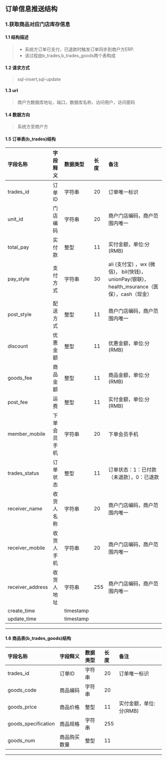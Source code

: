 ## 订单信息推送结构
### 1.获取商品对应门店库存信息
#### 1.1 结构描述
> * 系统方订单已支付，已退款时触发订单同步到商户方ERP.
> * 该过程由b_trades,b_trades_goods两个表构成
#### 1.2 请求方式
> sql-insert,sql-update
#### 1.3 url
> 商户方数据库地址，端口，数据库名称，访问用户，访问密码
#### 1.4 数据方向
> 系统方至商户方
#### 1.5 订单表(b_trades)结构
| 字段名称 | 字段释义 | 数据类型 | 长度 | 备注 | 
| :---         |     :---      |     :--- | :---      | :---      | 
| trades_id   | 订单ID     | 字符串    | 20    |订单唯一标识|
| unit_id   | 门店编码     | 字符串    | 20    |商户门店编码，商户范围内唯一|
| total_pay   | 实付款     | 整型    | 11    |实付金额，单位:分(RMB)|
| pay_style   | 支付方式     | 字符串    | 30    |ali (支付宝) ，wx (微信)， bil(快钱)， unionPay(银联)， health_insurance（医保），cash（现金）|
| post_style   | 配送方式     | 整型    | 11    |商户门店编码，商户范围内唯一|
| discount   | 优惠金额     | 整型    | 11    |优惠金额，单位:分(RMB)|
| goods_fee   | 商品金额     | 整型    | 11    |商品金额，单位:分(RMB)|
| post_fee   | 运费     | 整型    | 11    |实付金额，单位:分(RMB)|
| member_mobile   | 下单会员手机     | 字符串    | 20    |下单会员手机|
| trades_status   | 订单状态     | 整型    | 11    |订单状态：1：已付款（未退款），0：已退款|
| receiver_name   | 收货人名称     | 字符串    | 20    |商户门店编码，商户范围内唯一|
| receiver_mobile   | 收货人手机     | 字符串    | 20    |商户门店编码，商户范围内唯一|
| receiver_address   | 收货人地址     | 字符串    | 255    |商户门店编码，商户范围内唯一|
| create_time   |      | timestamp    |     | |
| update_time   |      | timestamp    |     | |
--------------------- 
#### 1.6 商品表(b_trades_goods)结构
| 字段名称 | 字段释义 | 数据类型 | 长度 | 备注 | 
| :---         |     :---      |     :--- | :---      | :---      | 
| trades_id   | 订单ID     | 字符串    | 20    |订单唯一标识|
| goods_code   | 商品编码     | 字符串    | 20    | |
| goods_price   | 商品价格     | 整型    | 11    |实付金额，单位:分(RMB)|
| goods_specification   | 商品规格     | 字符串    | 255    |  |
| goods_num   | 商品购买数量     | 整型    | 11    | |
--------------------- 

